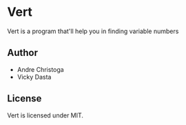# Vert
Vert is a program that'll help you in finding variable numbers

## Author
* Andre Christoga
* Vicky Dasta

## License
Vert is licensed under MIT.
